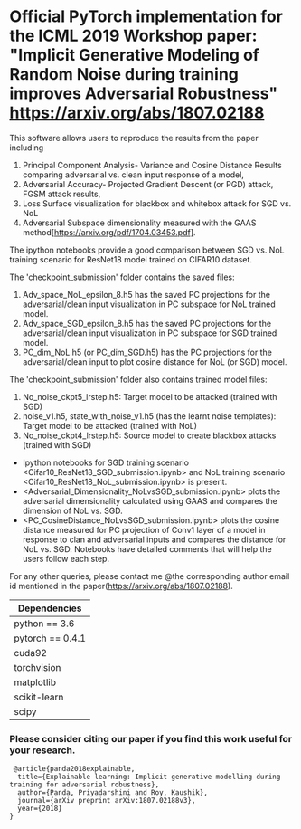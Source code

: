 # Official PyTorch implementation for the ICML 2019 Workshop paper: "Implicit Generative Modeling of Random Noise during training improves Adversarial Robustness" https://arxiv.org/abs/1807.02188

This software allows users to reproduce the results from the paper
including 
1) Principal Component Analysis- Variance and Cosine Distance Results comparing adversarial vs. clean input response of a model, 
2) Adversarial Accuracy- Projected Gradient Descent (or PGD) attack, FGSM attack results,
3) Loss Surface visualization for blackbox and whitebox attack for SGD vs. NoL
4) Adversarial Subspace dimensionality measured with the GAAS method[https://arxiv.org/pdf/1704.03453.pdf]. 

The ipython notebooks provide a good comparison between SGD vs. NoL training scenario for ResNet18 model trained on CIFAR10 dataset.

The 'checkpoint_submission' folder contains the saved files:
1) Adv_space_NoL_epsilon_8.h5 has the saved PC projections for the adversarial/clean input visualization in PC subspace for NoL trained model.
2) Adv_space_SGD_epsilon_8.h5 has the saved PC projections for the adversarial/clean input visualization in PC subspace for SGD trained model.
3) PC_dim_NoL.h5 (or PC_dim_SGD.h5) has the PC projections for the adversarial/clean input to plot cosine distance for NoL (or SGD) model.

The 'checkpoint_submission' folder also contains trained model files:
1) No_noise_ckpt5_lrstep.h5: Target model to be attacked (trained with SGD) 
2) noise_v1.h5, state_with_noise_v1.h5 (has the learnt noise templates): Target model to be attacked (trained with NoL) 
3) No_noise_ckpt4_lrstep.h5: Source model to create blackbox attacks (trained with SGD) 

- Ipython notebooks for SGD training scenario <Cifar10_ResNet18_SGD_submission.ipynb> and NoL training scenario <Cifar10_ResNet18_NoL_submission.ipynb> is present. 
- <Adversarial_Dimensionality_NoLvsSGD_submission.ipynb> plots the adversarial dimensionality calculated using GAAS and compares the dimension of NoL vs. SGD.
- <PC_CosineDistance_NoLvsSGD_submission.ipynb> plots the cosine distance measured for PC projection of Conv1 layer of a model in response to clan and adversarial inputs and compares the distance for NoL vs. SGD.
Notebooks have detailed comments that will help the users follow each step. 

For any other queries, please contact me @the corresponding author email id mentioned in the paper(https://arxiv.org/abs/1807.02188).

 | Dependencies  |
| ------------- |
| python == 3.6     |
| pytorch == 0.4.1     |
| cuda92|
| torchvision|
| matplotlib|
| scikit-learn|
|scipy        |

### Please consider citing our paper if you find this work useful for your research.


```
 @article{panda2018explainable,
  title={Explainable learning: Implicit generative modelling during training for adversarial robustness},
  author={Panda, Priyadarshini and Roy, Kaushik},
  journal={arXiv preprint arXiv:1807.02188v3},
  year={2018}
}
```
